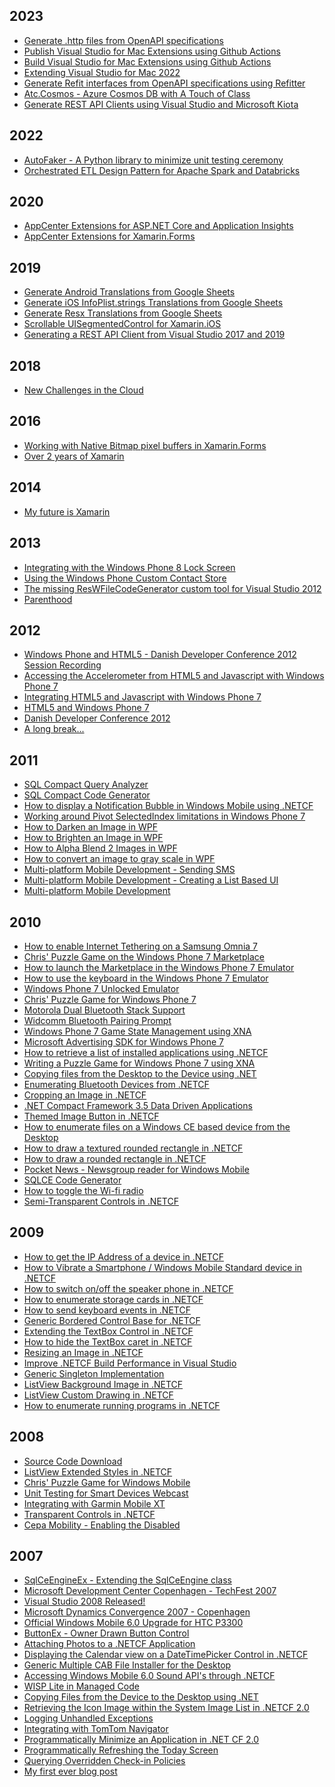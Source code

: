 2023
----

*   [Generate .http files from OpenAPI specifications](https://christianhelle.com/2023/11/http-file-generator.html)
*   [Publish Visual Studio for Mac Extensions using Github Actions](https://christianhelle.com/2023/03/publish-vsmac-extensions-using-github-actions.html)
*   [Build Visual Studio for Mac Extensions using Github Actions](https://christianhelle.com/2023/03/build-vsmac-extensions-using-github-actions.html)
*   [Extending Visual Studio for Mac 2022](https://christianhelle.com/2023/03/extending-vsmac.html)
*   [Generate Refit interfaces from OpenAPI specifications using Refitter](https://christianhelle.com/2023/03/refitter.html)
*   [Atc.Cosmos - Azure Cosmos DB with A Touch of Class](https://christianhelle.com/2023/02/atc-cosmos.html)
*   [Generate REST API Clients using Visual Studio and Microsoft Kiota](https://christianhelle.com/2023/02/visual-studio-kiota.html)

2022
----

*   [AutoFaker - A Python library to minimize unit testing ceremony](https://christianhelle.com/2022/10/autofaker.html)
*   [Orchestrated ETL Design Pattern for Apache Spark and Databricks](https://christianhelle.com/2022/09/orchestrated-etl.html)

2020
----

*   [AppCenter Extensions for ASP.NET Core and Application Insights](https://christianhelle.com/2020/03/appcenter-extensions-for-aspnet-core.html)
*   [AppCenter Extensions for Xamarin.Forms](https://christianhelle.com/2020/02/appcenter-extensions-for-xamarinforms.html)

2019
----

*   [Generate Android Translations from Google Sheets](https://christianhelle.com/2019/06/generate-android-translations-from.html)
*   [Generate iOS InfoPlist.strings Translations from Google Sheets](https://christianhelle.com/2019/06/generate-ios-infopliststrings.html)
*   [Generate Resx Translations from Google Sheets](https://christianhelle.com/2019/06/generate-resx-translations-using-google.html)
*   [Scrollable UISegmentedControl for Xamarin.iOS](https://christianhelle.com/2019/06/scrollable-uisegmentedcontrol-for.html)
*   [Generating a REST API Client from Visual Studio 2017 and 2019](https://christianhelle.com/2019/05/generating-rest-api-client-from-visual.html)

2018
----

*   [New Challenges in the Cloud](https://christianhelle.com/2018/06/new-challenges-in-cloud.html)

2016
----

*   [Working with Native Bitmap pixel buffers in Xamarin.Forms](https://christianhelle.com/2016/08/working-with-native-bitmap-pixel.html)
*   [Over 2 years of Xamarin](https://christianhelle.com/2016/08/over-2-years-of-xamarin.html)

2014
----

*   [My future is Xamarin](https://christianhelle.com/2014/05/my-future-is-xamarin.html)

2013
----

*   [Integrating with the Windows Phone 8 Lock Screen](https://christianhelle.com/2013/05/integrating-with-windows-phone-8-lock.html)
*   [Using the Windows Phone Custom Contact Store](https://christianhelle.com/2013/04/using-windows-phone-custom-contact-store.html)
*   [The missing ResWFileCodeGenerator custom tool for Visual Studio 2012](https://christianhelle.com/2013/01/the-missing-reswfilecodegenerator.html)
*   [Parenthood](https://christianhelle.com/2013/01/parenthood.html)

2012
----

*   [Windows Phone and HTML5 - Danish Developer Conference 2012 Session Recording](https://christianhelle.com/2012/04/windows-phone-and-html5-danish.html)
*   [Accessing the Accelerometer from HTML5 and Javascript with Windows Phone 7](https://christianhelle.com/2012/03/accessing-accelerometer-from-html5-and.html)
*   [Integrating HTML5 and Javascript with Windows Phone 7](https://christianhelle.com/2012/03/integrating-html5-and-javascript-with.html)
*   [HTML5 and Windows Phone 7](https://christianhelle.com/2012/03/html5-and-windows-phone-7.html)
*   [Danish Developer Conference 2012](https://christianhelle.com/2012/02/danish-developer-conference-2012.html)
*   [A long break...](https://christianhelle.com/2012/02/long-break.html)

2011
----

*   [SQL Compact Query Analyzer](https://christianhelle.com/2011/06/sql-compact-query-analyzer.html)
*   [SQL Compact Code Generator](https://christianhelle.com/2011/03/sql-ce-code-generator.html)
*   [How to display a Notification Bubble in Windows Mobile using .NETCF](https://christianhelle.com/2011/02/how-to-display-notification-bubble-in.html)
*   [Working around Pivot SelectedIndex limitations in Windows Phone 7](https://christianhelle.com/2011/02/working-around-pivot-selectedindex.html)
*   [How to Darken an Image in WPF](https://christianhelle.com/2011/02/how-to-darken-image-in-wpf.html)
*   [How to Brighten an Image in WPF](https://christianhelle.com/2011/02/how-to-brighten-image-in-wpf.html)
*   [How to Alpha Blend 2 Images in WPF](https://christianhelle.com/2011/02/how-to-alpha-blend-2-images-in-wpf.html)
*   [How to convert an image to gray scale in WPF](https://christianhelle.com/2011/02/how-to-convert-image-to-gray-scale-in.html)
*   [Multi-platform Mobile Development - Sending SMS](https://christianhelle.com/2011/01/multi-platform-mobile-development-sending-sms.html)
*   [Multi-platform Mobile Development - Creating a List Based UI](https://christianhelle.com/2011/01/multi-platform-mobile-development-listviews.html)
*   [Multi-platform Mobile Development](https://christianhelle.com/2011/01/multi-platform-mobile-development.html)

2010
----

*   [How to enable Internet Tethering on a Samsung Omnia 7](https://christianhelle.com/2010/11/how-to-enable-internet-tethering-on.html)
*   [Chris' Puzzle Game on the Windows Phone 7 Marketplace](https://christianhelle.com/2010/11/chris-puzzle-game-on-windows-phone-7.html)
*   [How to launch the Marketplace in the Windows Phone 7 Emulator](https://christianhelle.com/2010/11/how-to-launch-marketplace-in-windows.html)
*   [How to use the keyboard in the Windows Phone 7 Emulator](https://christianhelle.com/2010/10/how-to-use-keyboard-in-windows-phone-7.html)
*   [Windows Phone 7 Unlocked Emulator](https://christianhelle.com/2010/10/windows-phone-7-unlocked-emulator.html)
*   [Chris' Puzzle Game for Windows Phone 7](https://christianhelle.com/2010/10/chris-puzzle-game-for-windows-phone-7.html)
*   [Motorola Dual Bluetooth Stack Support](https://christianhelle.com/2010/10/motorola-dual-bluetooth-stack-support.html)
*   [Widcomm Bluetooth Pairing Prompt](https://christianhelle.com/2010/10/widcomm-bluetooth-pairing-prompt.html)
*   [Windows Phone 7 Game State Management using XNA](https://christianhelle.com/2010/10/windows-phone-7-game-state-management.html)
*   [Microsoft Advertising SDK for Windows Phone 7](https://christianhelle.com/2010/10/microsoft-advertising-sdk-for-windows.html)
*   [How to retrieve a list of installed applications using .NETCF](https://christianhelle.com/2010/10/how-to-retrieve-list-of-installed.html)
*   [Writing a Puzzle Game for Windows Phone 7 using XNA](https://christianhelle.com/2010/09/writing-puzzle-game-for-windows-phone-7.html)
*   [Copying files from the Desktop to the Device using .NET](https://christianhelle.com/2010/08/copying-files-from-desktop-to-device.html)
*   [Enumerating Bluetooth Devices from .NETCF](https://christianhelle.com/2010/07/enumerating-bluetooth-devices-from.html)
*   [Cropping an Image in .NETCF](https://christianhelle.com/2010/07/cropping-image-in-netcf.html)
*   [.NET Compact Framework 3.5 Data Driven Applications](https://christianhelle.com/2010/07/net-compact-framework-35-data-driven.html)
*   [Themed Image Button in .NETCF](https://christianhelle.com/2010/05/themed-image-button-in-netcf.html)
*   [How to enumerate files on a Windows CE based device from the Desktop](https://christianhelle.com/2010/04/how-to-enumerate-files-on-windows-ce.html)
*   [How to draw a textured rounded rectangle in .NETCF](https://christianhelle.com/2010/01/how-to-draw-textured-rounded-rectangle.html)
*   [How to draw a rounded rectangle in .NETCF](https://christianhelle.com/2010/01/how-to-draw-rounded-rectangle-in-netcf.html)
*   [Pocket News - Newsgroup reader for Windows Mobile](https://christianhelle.com/2010/01/pocket-news-newsgroup-reader-for.html)
*   [SQLCE Code Generator](https://christianhelle.com/2010/01/sqlce-code-generator.html)
*   [How to toggle the Wi-fi radio](https://christianhelle.com/2010/01/how-to-toggle-wi-fi-radio.html)
*   [Semi-Transparent Controls in .NETCF](https://christianhelle.com/2010/01/semi-transparent-controls-in-netcf.html)

2009
----

*   [How to get the IP Address of a device in .NETCF](https://christianhelle.com/2009/12/how-to-get-ip-address-of-device-in.html)
*   [How to Vibrate a Smartphone / Windows Mobile Standard device in .NETCF](https://christianhelle.com/2009/12/how-to-vibrate-smartphone-windows.html)
*   [How to switch on/off the speaker phone in .NETCF](https://christianhelle.com/2009/12/how-to-switch-onoff-speaker-phone-in.html)
*   [How to enumerate storage cards in .NETCF](https://christianhelle.com/2009/12/how-to-enumerate-storage-cards-in-netcf.html)
*   [How to send keyboard events in .NETCF](https://christianhelle.com/2009/12/how-to-send-keyboard-events-in-netcf.html)
*   [Generic Bordered Control Base for .NETCF](https://christianhelle.com/2009/10/generic-bordered-control-base-for-netcf.html)
*   [Extending the TextBox Control in .NETCF](https://christianhelle.com/2009/10/extending-textbox-control-in-netcf.html)
*   [How to hide the TextBox caret in .NETCF](https://christianhelle.com/2009/10/how-to-hide-textbox-caret-in-netcf.html)
*   [Resizing an Image in .NETCF](https://christianhelle.com/2009/10/resizing-image-in-netcf.html)
*   [Improve .NETCF Build Performance in Visual Studio](https://christianhelle.com/2009/10/improve-netcf-build-performance-in.html)
*   [Generic Singleton Implementation](https://christianhelle.com/2009/10/generic-singleton-implementation.html)
*   [ListView Background Image in .NETCF](https://christianhelle.com/2009/10/listview-background-image.html)
*   [ListView Custom Drawing in .NETCF](https://christianhelle.com/2009/10/listview-custom-drawing-in-netcf.html)
*   [How to enumerate running programs in .NETCF](https://christianhelle.com/2009/09/how-to-enumerate-running-programs-in.html)

2008
----

*   [Source Code Download](https://christianhelle.com/2008/10/source-code-download.html)
*   [ListView Extended Styles in .NETCF](https://christianhelle.com/2008/10/listview-extended-styles-in-netcf.html)
*   [Chris' Puzzle Game for Windows Mobile](https://christianhelle.com/2008/04/chris-puzzle-game.html)
*   [Unit Testing for Smart Devices Webcast](https://christianhelle.com/2008/02/unit-testing-for-smart-devices-webcast.html)
*   [Integrating with Garmin Mobile XT](https://christianhelle.com/2008/02/integrating-with-garmin-mobile-xt.html)
*   [Transparent Controls in .NETCF](https://christianhelle.com/2008/01/transparent-controls-in-netcf.html)
*   [Cepa Mobility - Enabling the Disabled](https://christianhelle.com/2008/01/cepa-mobility-enabling-disabled.html)

2007
----

*   [SqlCeEngineEx - Extending the SqlCeEngine class](https://christianhelle.com/2007/12/sqlceengineex-extending-sqlceengine.html)
*   [Microsoft Development Center Copenhagen - TechFest 2007](https://christianhelle.com/2007/11/microsoft-development-center-copenhagen.html)
*   [Visual Studio 2008 Released!](https://christianhelle.com/2007/11/visual-studio-2008-released.html)
*   [Microsoft Dynamics Convergence 2007 - Copenhagen](https://christianhelle.com/2007/10/microsoft-dynamics-convergence-2007.html)
*   [Official Windows Mobile 6.0 Upgrade for HTC P3300](https://christianhelle.com/2007/10/official-windows-mobile-60-upgrade-for.html)
*   [ButtonEx - Owner Drawn Button Control](https://christianhelle.com/2007/09/buttonex-owner-drawn-button-control.html)
*   [Attaching Photos to a .NETCF Application](https://christianhelle.com/2007/09/attaching-photos-to-netcf-application.html)
*   [Displaying the Calendar view on a DateTimePicker Control in .NETCF](https://christianhelle.com/2007/07/displaying-calendar-view-on.html)
*   [Generic Multiple CAB File Installer for the Desktop](https://christianhelle.com/2007/07/generic-multiple-cab-file-installer-for.html)
*   [Accessing Windows Mobile 6.0 Sound API's through .NETCF](https://christianhelle.com/2007/07/accessing-windows-mobile-60-sound-apis.html)
*   [WISP Lite in Managed Code](https://christianhelle.com/2007/06/wisp-lite-in-managed-code.html)
*   [Copying Files from the Device to the Desktop using .NET](https://christianhelle.com/2007/06/copying-files-from-device-to-desktop.html)
*   [Retrieving the Icon Image within the System Image List in .NETCF 2.0](https://christianhelle.com/2007/06/retrieving-icon-image-within-system_295.html)
*   [Logging Unhandled Exceptions](https://christianhelle.com/2007/06/logging-unhandled-exceptions.html)
*   [Integrating with TomTom Navigator](https://christianhelle.com/2007/06/integrating-with-tomtom-navigator.html)
*   [Programmatically Minimize an Application in .NET CF 2.0](https://christianhelle.com/2007/06/programmatically-minimize-application.html)
*   [Programmatically Refreshing the Today Screen](https://christianhelle.com/2007/06/programmatically-refreshing-today.html)
*   [Querying Overridden Check-in Policies](https://christianhelle.com/2007/06/querying-overridden-check-in-policies.html)
*   [My first ever blog post](https://christianhelle.com/2007/06/my-first-ever-blog-post.html)
